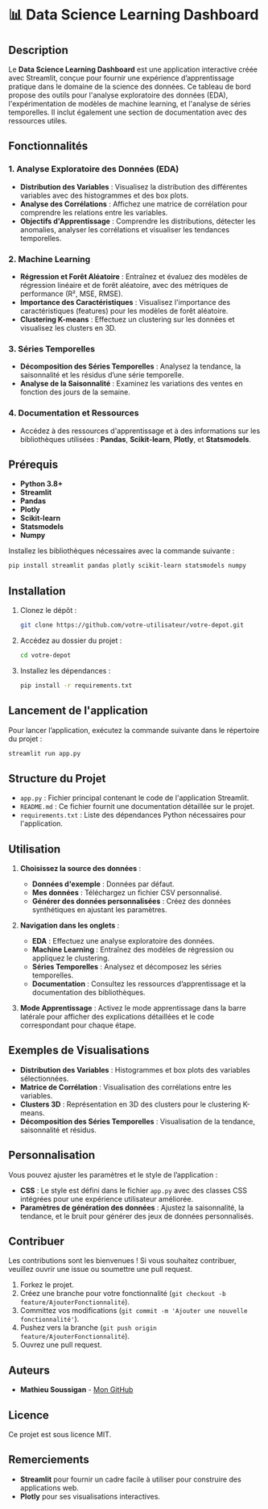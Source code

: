 # 📊 Data Science Learning Dashboard

## Description
Le **Data Science Learning Dashboard** est une application interactive créée avec Streamlit, conçue pour fournir une expérience d’apprentissage pratique dans le domaine de la science des données. Ce tableau de bord propose des outils pour l'analyse exploratoire des données (EDA), l'expérimentation de modèles de machine learning, et l'analyse de séries temporelles. Il inclut également une section de documentation avec des ressources utiles.

## Fonctionnalités
### 1. Analyse Exploratoire des Données (EDA)
- **Distribution des Variables** : Visualisez la distribution des différentes variables avec des histogrammes et des box plots.
- **Analyse des Corrélations** : Affichez une matrice de corrélation pour comprendre les relations entre les variables.
- **Objectifs d'Apprentissage** : Comprendre les distributions, détecter les anomalies, analyser les corrélations et visualiser les tendances temporelles.

### 2. Machine Learning
- **Régression et Forêt Aléatoire** : Entraînez et évaluez des modèles de régression linéaire et de forêt aléatoire, avec des métriques de performance (R², MSE, RMSE).
- **Importance des Caractéristiques** : Visualisez l'importance des caractéristiques (features) pour les modèles de forêt aléatoire.
- **Clustering K-means** : Effectuez un clustering sur les données et visualisez les clusters en 3D.

### 3. Séries Temporelles
- **Décomposition des Séries Temporelles** : Analysez la tendance, la saisonnalité et les résidus d’une série temporelle.
- **Analyse de la Saisonnalité** : Examinez les variations des ventes en fonction des jours de la semaine.

### 4. Documentation et Ressources
- Accédez à des ressources d'apprentissage et à des informations sur les bibliothèques utilisées : **Pandas**, **Scikit-learn**, **Plotly**, et **Statsmodels**.

## Prérequis
- **Python 3.8+**
- **Streamlit**
- **Pandas**
- **Plotly**
- **Scikit-learn**
- **Statsmodels**
- **Numpy**

Installez les bibliothèques nécessaires avec la commande suivante :

```bash
pip install streamlit pandas plotly scikit-learn statsmodels numpy
```

## Installation
1. Clonez le dépôt :
   ```bash
   git clone https://github.com/votre-utilisateur/votre-depot.git
   ```
2. Accédez au dossier du projet :
   ```bash
   cd votre-depot
   ```
3. Installez les dépendances :
   ```bash
   pip install -r requirements.txt
   ```

## Lancement de l'application
Pour lancer l’application, exécutez la commande suivante dans le répertoire du projet :

```bash
streamlit run app.py
```

## Structure du Projet
- `app.py` : Fichier principal contenant le code de l'application Streamlit.
- `README.md` : Ce fichier fournit une documentation détaillée sur le projet.
- `requirements.txt` : Liste des dépendances Python nécessaires pour l'application.

## Utilisation
1. **Choisissez la source des données** :
   - **Données d'exemple** : Données par défaut.
   - **Mes données** : Téléchargez un fichier CSV personnalisé.
   - **Générer des données personnalisées** : Créez des données synthétiques en ajustant les paramètres.

2. **Navigation dans les onglets** :
   - **EDA** : Effectuez une analyse exploratoire des données.
   - **Machine Learning** : Entraînez des modèles de régression ou appliquez le clustering.
   - **Séries Temporelles** : Analysez et décomposez les séries temporelles.
   - **Documentation** : Consultez les ressources d’apprentissage et la documentation des bibliothèques.

3. **Mode Apprentissage** : Activez le mode apprentissage dans la barre latérale pour afficher des explications détaillées et le code correspondant pour chaque étape.

## Exemples de Visualisations
- **Distribution des Variables** : Histogrammes et box plots des variables sélectionnées.
- **Matrice de Corrélation** : Visualisation des corrélations entre les variables.
- **Clusters 3D** : Représentation en 3D des clusters pour le clustering K-means.
- **Décomposition des Séries Temporelles** : Visualisation de la tendance, saisonnalité et résidus.

## Personnalisation
Vous pouvez ajuster les paramètres et le style de l’application :
- **CSS** : Le style est défini dans le fichier `app.py` avec des classes CSS intégrées pour une expérience utilisateur améliorée.
- **Paramètres de génération des données** : Ajustez la saisonnalité, la tendance, et le bruit pour générer des jeux de données personnalisés.

## Contribuer
Les contributions sont les bienvenues ! Si vous souhaitez contribuer, veuillez ouvrir une issue ou soumettre une pull request.

1. Forkez le projet.
2. Créez une branche pour votre fonctionnalité (`git checkout -b feature/AjouterFonctionnalité`).
3. Committez vos modifications (`git commit -m 'Ajouter une nouvelle fonctionnalité'`).
4. Pushez vers la branche (`git push origin feature/AjouterFonctionnalité`).
5. Ouvrez une pull request.

## Auteurs
- **Mathieu Soussigan** - [Mon GitHub](https://github.com/Mathieu-Soussignan)

## Licence
Ce projet est sous licence MIT.

## Remerciements
- **Streamlit** pour fournir un cadre facile à utiliser pour construire des applications web.
- **Plotly** pour ses visualisations interactives.
